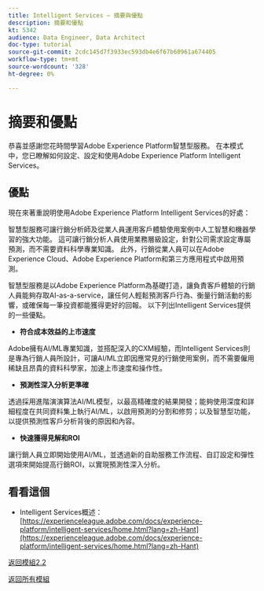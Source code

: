 ```yaml
---
title: Intelligent Services — 摘要與優點
description: 摘要和優點
kt: 5342
audience: Data Engineer, Data Architect
doc-type: tutorial
source-git-commit: 2cdc145d7f3933ec593db4e6f67b60961a674405
workflow-type: tm+mt
source-wordcount: '328'
ht-degree: 0%

---
```


# 摘要和優點

恭喜並感謝您花時間學習Adobe Experience Platform智慧型服務。
在本模式中，您已瞭解如何設定、設定和使用Adobe Experience Platform Intelligent Services。

## 優點

現在來著重說明使用Adobe Experience Platform Intelligent Services的好處：

智慧型服務可讓行銷分析師及從業人員運用客戶體驗使用案例中人工智慧和機器學習的強大功能。 這可讓行銷分析人員使用業務層級設定，針對公司需求設定專屬預測，而不需要資料科學專業知識。 此外，行銷從業人員可以在Adobe Experience Cloud、Adobe Experience Platform和第三方應用程式中啟用預測。

智慧型服務是以Adobe Experience Platform為基礎打造，讓負責客戶體驗的行銷人員能夠存取AI-as-a-service，讓任何人輕鬆預測客戶行為、衡量行銷活動的影響，或確保每一筆投資都能獲得更好的回報。 以下列出Intelligent Services提供的一些優點。

- **符合成本效益的上市速度**

Adobe擁有AI/ML專業知識，並搭配深入的CXM經驗，而Intelligent Services則是專為行銷人員所設計，可讓AI/ML立即因應常見的行銷使用案例，而不需要僱用稀缺且昂貴的資料科學家，加速上市速度和操作性。

- **預測性深入分析更準確**

透過採用進階演演算法AI/ML模型，以最高精確度的結果開發；能夠使用深度和詳細程度在共同資料集上執行AI/ML，以啟用預測的分割和修剪；以及智慧型功能，以提供預測性客戶分析背後的原因和內容。

- **快速獲得見解和ROI**

讓行銷人員立即開始使用AI/ML，並透過新的自助服務工作流程、自訂設定和彈性選項來開始提高行銷ROI，以實現預測性深入分析。

## 看看這個

- Intelligent Services概述： [https://experienceleague.adobe.com/docs/experience-platform/intelligent-services/home.html?lang=zh-Hant](https://experienceleague.adobe.com/docs/experience-platform/intelligent-services/home.html?lang=zh-Hant)

[返回模組2.2](./intelligent-services.md)

[返回所有模組](./../../../overview.md)
